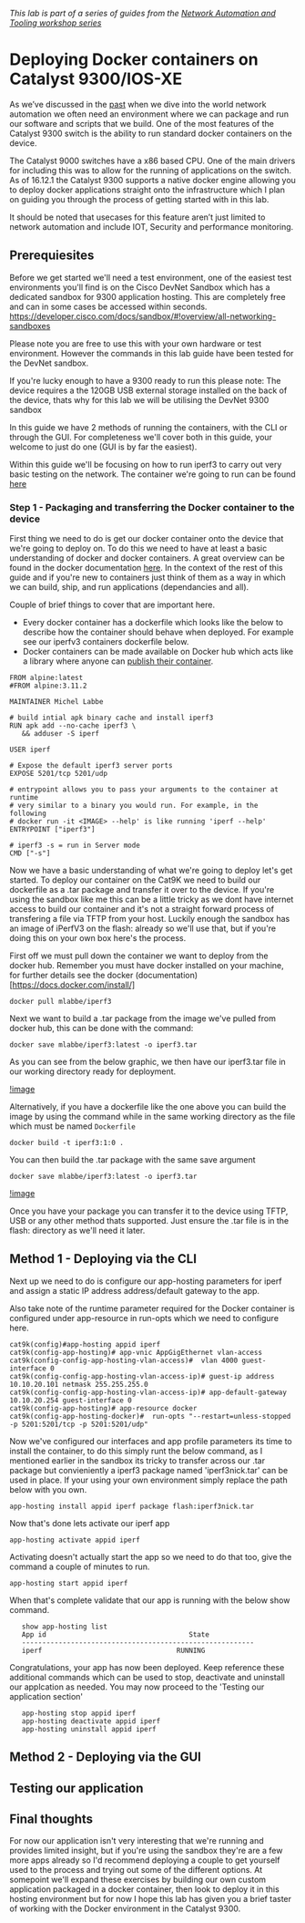 *This lab is part of a series of guides from the [Network Automation and Tooling workshop series](https://github.com/sttrayno/Network-Automation-Tooling)*

# Deploying Docker containers on Catalyst 9300/IOS-XE

As we’ve discussed in the [past](https://github.com/sttrayno/Guestshell-Lab-Guide) when we dive into the world network automation we often need an environment where we can package and run our software and scripts that we build. One of the most features of the Catalyst 9300 switch is the ability to run standard docker containers on the device.

The Catalyst 9000 switches have a x86 based CPU. One of the main drivers for including this was to allow for the running of applications on the switch. As of 16.12.1 the Catalyst 9300 supports a native docker engine allowing you to deploy docker applications straight onto the infrastructure which I plan on guiding you through the process of getting started with in this lab.

It should be noted that usecases for this feature aren’t just limited to network automation and include IOT, Security and performance monitoring.

## Prerequiesites

Before we get started we'll need a test environment, one of the easiest test environments you'll find is on the Cisco DevNet Sandbox which has a dedicated sandbox for 9300 application hosting. This are completely free and can in some cases be accessed within seconds. https://developer.cisco.com/docs/sandbox/#!overview/all-networking-sandboxes

Please note you are free to use this with your own hardware or test environment. However the commands in this lab guide have been tested for the DevNet sandbox. 

If you're lucky enough to have a 9300 ready to run this please note: The device requires a the 120GB USB external storage installed on the back of the device, thats why for this lab we will be utilising the DevNet 9300 sandbox

In this guide we have 2 methods of running the containers, with the CLI or through the GUI. For completeness we'll cover both in this guide, your welcome to just do one (GUI is by far the easiest).

Within this guide we'll be focusing on how to run iperf3 to carry out very basic testing on the network. The container we're going to run can be found [here](https://hub.docker.com/r/mlabbe/iperf3)

### Step 1 - Packaging and transferring the Docker container to the device

First thing we need to do is get our docker container onto the device that we're going to deploy on. To do this we need to have at least a basic understanding of docker and docker containers. A great overview can be found in the docker documentation [here](https://docs.docker.com/engine/docker-overview/). In the context of the rest of this guide and if you're new to containers just think of them as a way in which we can build, ship, and run applications (dependancies and all).

Couple of brief things to cover that are important here.
 * Every docker container has a dockerfile which looks like the below to describe how the container should behave when deployed. For example see our iperfv3 containers dockerfile below.
 * Docker containers can be made available on Docker hub which acts like a library where anyone can [publish their container](https://hub.docker.com/r/mlabbe/iperf3).
 
 ```
 FROM alpine:latest
#FROM alpine:3.11.2

MAINTAINER Michel Labbe

# build intial apk binary cache and install iperf3
RUN apk add --no-cache iperf3 \
    && adduser -S iperf

USER iperf
    
# Expose the default iperf3 server ports
EXPOSE 5201/tcp 5201/udp

# entrypoint allows you to pass your arguments to the container at runtime
# very similar to a binary you would run. For example, in the following
# docker run -it <IMAGE> --help' is like running 'iperf --help'
ENTRYPOINT ["iperf3"]

# iperf3 -s = run in Server mode
CMD ["-s"]
```

Now we have a basic understanding of what we're going to deploy let's get started. To deploy our container on the Cat9K we need to build our dockerfile as a .tar package and transfer it over to the device. If you're using the sandbox like me this can be a little tricky as we dont have internet access to build our container and it's not a straight forward process of transfering a file via TFTP from your host. Luckily enough the sandbox has an image of iPerfV3 on the flash: already so we'll use that, but if you're doing this on your own box here's the process.

First off we must pull down the container we want to deploy from the docker hub. Remember you must have docker installed on your machine, for further details see the docker (documentation)[https://docs.docker.com/install/]

```
docker pull mlabbe/iperf3
```

Next we want to build a .tar package from the image we've pulled from docker hub, this can be done with the command:

```
docker save mlabbe/iperf3:latest -o iperf3.tar
```

As you can see from the below graphic, we then have our iperf3.tar file in our working directory ready for deployment.


[!image](https://github.com/sttrayno/9300-Docker-Lab-Guide/blob/master/images/docker-image.gif?raw=true)

Alternatively, if you have a dockerfile like the one above you can build the image by using the command while in the same working directory as the file which must be named `Dockerfile`

```
docker build -t iperf3:1:0 .
```

You can then build the .tar package with the same save argument

```
docker save mlabbe/iperf3:latest -o iperf3.tar
```

[!image](https://github.com/sttrayno/9300-Docker-Lab-Guide/blob/master/images/dockerfile.gif?raw=true)

Once you have your package you can transfer it to the device using TFTP, USB or any other method thats supported. Just ensure the .tar file is in the flash: directory as we'll need it later.

## Method 1 - Deploying via the CLI

Next up we need to do is configure our app-hosting parameters for iperf and assign a static IP address address/default gateway to the app.

Also take note of the runtime parameter required for the Docker container is configured under app-resource in run-opts which we need to configure here.

```
cat9k(config)#app-hosting appid iperf     
cat9k(config-app-hosting)# app-vnic AppGigEthernet vlan-access
cat9k(config-config-app-hosting-vlan-access)#  vlan 4000 guest-interface 0
cat9k(config-config-app-hosting-vlan-access-ip)# guest-ip address 10.10.20.101 netmask 255.255.255.0
cat9k(config-config-app-hosting-vlan-access-ip)# app-default-gateway 10.10.20.254 guest-interface 0
cat9k(config-app-hosting)# app-resource docker
cat9k(config-app-hosting-docker)#  run-opts "--restart=unless-stopped -p 5201:5201/tcp -p 5201:5201/udp"
```

Now we've configured our interfaces and app profile parameters its time to install the container, to do this simply runt the below command, as I mentioned earlier in the sandbox its tricky to transfer across our .tar package but convieniently a iperf3 package named 'iperf3nick.tar' can be used in place. If your using your own environment simply replace the path below with you own.

```
app-hosting install appid iperf package flash:iperf3nick.tar

```

Now that's done lets activate our iperf app

```
app-hosting activate appid iperf
```

Activating doesn't actually start the app so we need to do that too, give the command a couple of minutes to run.

```
app-hosting start appid iperf
```

When that's complete validate that our app is running with the below show command.

```
   show app-hosting list
   App id                                   State
   ---------------------------------------------------------
   iperf                                 RUNNING
```

Congratulations, your app has now been deployed. Keep reference these additional commands which can be used to stop, deactivate and uninstall our applcation as needed. You may now proceed to the 'Testing our application section'

```
   app-hosting stop appid iperf
   app-hosting deactivate appid iperf
   app-hosting uninstall appid iperf
```

## Method 2 - Deploying via the GUI


## Testing our application

## Final thoughts 

For now our application isn't very interesting that we're running and provides limited insight, but if you're using the sandbox they're are a few more apps already so I'd recommend deploying a couple to get yourself used to the process and trying out some of the different options. At somepoint we'll expand these exercises by building our own custom application packaged in a docker container, then look to deploy it in this hosting environment but for now I hope this lab has given you a brief taster of working with the Docker environment in the Catalyst 9300.

